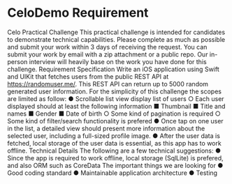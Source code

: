 # CeloDemo Requirement

Celo Practical Challenge
This practical challenge is intended for candidates to demonstrate technical capabilities. Please complete as much as possible and submit your work within 3 days of receiving the request. You can submit your work by email with a zip attachment or a public repo. Our in-person interview will heavily base on the work you have done for this challenge.
Requirement
Specification
Write an iOS application using Swift and UIKit that fetches users from the public REST API at https://randomuser.me/​. This REST API can return up to 5000 random generated user information. For the simplicity of this challenge the scopes are limited as follow:
● Scrollable list view display list of users
○ Each user displayed should at least the following information
■ Thumbnail
■ Title and names ■ Gender
■ Date of birth
○ Some kind of pagination is required
○ Some kind of filter/search functionality is prefered
● Once tap on one user in the list, a detailed view should present more information about
the selected user, including a full-sized profile image.
● After the user data is fetched, local storage of the user data is essential, as this app has
to work offline.
Technical Details
The following are a few technical suggestions:
● Since the app is required to work offline, local storage (SqlLite) is prefered, and also
ORM such as CoreData
The important things we are looking for
● Good coding standard
● Maintainable application architecture
● Testing
 
